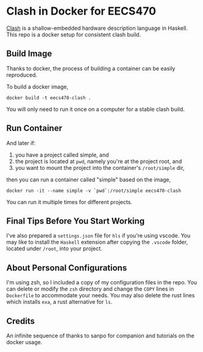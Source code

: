 # Clash in Docker for EECS470

[Clash](https://clash-lang.org/) is a shallow-embedded hardware description language in Haskell. This repo is a docker setup for consistent clash build.

## Build Image

Thanks to docker, the process of building a container can be easily reproduced.

To build a docker image,

```console
docker build -t eecs470-clash .
```
You will only need to run it once on a computer for a stable clash build.

## Run Container

And later if:

1. you have a project called simple, and
2. the project is located at `pwd`, namely you're at the project root, and
3. you want to mount the project into the container's `/root/simple` dir,

then you can run a container called "simple" based on the image,

```console
docker run -it --name simple -v `pwd`:/root/simple eecs470-clash
```
You can run it multiple times for different projects.

## Final Tips Before You Start Working

I've also prepared a `settings.json` file for `hls` if you're using vscode. You may like to install the `Haskell` extension after copying the `.vscode` folder, located under `/root`, into your project.

## About Personal Configurations

I'm using zsh, so I included a copy of my configuration files in the repo. You can delete or modify the `zsh` directory and change the `COPY` lines in `Dockerfile` to accommodate your needs. You may also delete the rust lines which installs `exa`, a rust alternative for `ls`.

## Credits

An infinite sequence of thanks to sanpo for companion and tutorials on the docker usage.

